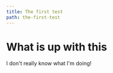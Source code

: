 ```yaml
---
title: The first test
path: the-first-test
---
```


# What is up with this

I don't really know what I'm doing!
